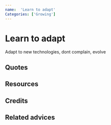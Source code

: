 ```yaml
---
name:  'Learn to adapt'
Categories: ['Growing']
---
```

# Learn to adapt

Adapt to new technologies, dont complain, evolve

## Quotes

## Resources

## Credits

## Related advices
